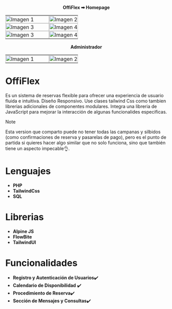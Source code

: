 <p align="center">
  <strong>OffiFlex ➡︎ Homepage</strong>
</p>

<table>
  <tr>
    <td style="padding: 0; width: 60%;"><img src="https://github.com/user-attachments/assets/c1c3bd68-3367-4383-9c4b-fd4bd4e691c2" alt="Imagen 1" style="width: 100%; height: auto; object-fit: cover;"></td>
    <td style="padding: 0; width: 60%;"><img src="https://github.com/user-attachments/assets/69e79ffa-69e2-467f-b70d-723316eed0dc" alt="Imagen 2" style="width: 100%; height: auto; object-fit: cover;"></td>
  </tr>
  <tr>
    <td style="padding: 0; width: 60%;"><img src="https://github.com/user-attachments/assets/5fb95789-fc50-4727-9855-99b84c19828c" alt="Imagen 3" style="width: 100%; height: auto; object-fit: cover;"></td>
    <td style="padding: 0; width: 60%;"><img src="https://github.com/user-attachments/assets/da3f2c06-7967-4c23-a082-a19352e5780b" alt="Imagen 4" style="width: 100%; height: auto; object-fit: cover;"></td>
  </tr>
   <tr>
    <td style="padding: 0; width: 60%;"><img src="https://github.com/user-attachments/assets/13e9b8ed-3a9d-4d7c-ad2e-195faa2a4724" alt="Imagen 3" style="width: 100%; height: auto; object-fit: cover;"></td>
    <td style="padding: 0; width: 60%;"><img src="https://github.com/user-attachments/assets/c05e6157-4774-476e-9340-38b26936e12e" alt="Imagen 4" style="width: 100%; height: auto; object-fit: cover;"></td>
  </tr>
</table>
<p align="center">
<strong>Administrador</strong> 
</p>  
<table>
    <tr>
    <td style="padding: 0; width: 60%;"><img src="https://github.com/user-attachments/assets/597b1997-c0da-452b-8b5a-e3e1420bf423" alt="Imagen 1" style="width: 100%; height: auto; object-fit: cover;"></td>
    <td style="padding: 0; width: 60%;"><img src="https://github.com/user-attachments/assets/6aa15363-925d-4758-b4e2-157b2c390ae0" alt="Imagen 2" style="width: 100%; height: auto; object-fit: cover;"></td>
  </tr>
</table>

# OffiFlex
Es un sistema de reservas flexible  para ofrecer una experiencia de usuario fluida e intuitiva.
Diseño Responsivo. Use clases tailwind Css como tambien librerias adicionales de componentes modulares.
Integra una libreria de JavaScript para mejorar la interacción de algunas funcionalides especificas.
> [!NOTE]
> Esta version que comparto puede no tener todas las campanas y silbidos (como confirmaciones de reserva y pasarelas de pago), pero es el punto de partida si quieres hacer algo similar
que no solo funciona, sino que también tiene un aspecto impecable👌. 
# Lenguajes
- **PHP**
- **TailwindCss**
-  **SQL**
# Librerias
- **Alpine JS**
- **FlowBite**
- **TailwindUI**
# Funcionalidades 
- **Registro y Autenticación de Usuarios**✔️
- **Calendario de Disponibilidad** ✔️
- **Procedimiento de Reserva**✔️
- **Sección de Mensajes y Consultas**✔️



